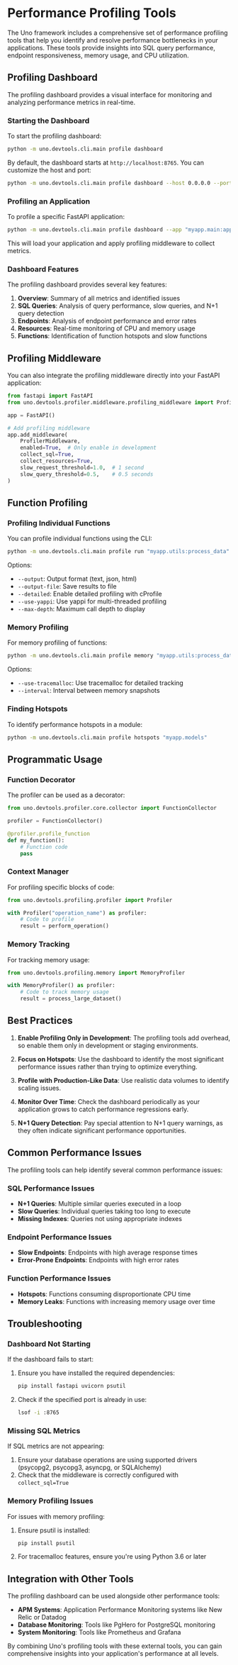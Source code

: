 # Performance Profiling Tools

The Uno framework includes a comprehensive set of performance profiling tools that help you identify and resolve performance bottlenecks in your applications. These tools provide insights into SQL query performance, endpoint responsiveness, memory usage, and CPU utilization.

## Profiling Dashboard

The profiling dashboard provides a visual interface for monitoring and analyzing performance metrics in real-time.

### Starting the Dashboard

To start the profiling dashboard:

```bash
python -m uno.devtools.cli.main profile dashboard
```

By default, the dashboard starts at `http://localhost:8765`. You can customize the host and port:

```bash
python -m uno.devtools.cli.main profile dashboard --host 0.0.0.0 --port 9000
```

### Profiling an Application

To profile a specific FastAPI application:

```bash
python -m uno.devtools.cli.main profile dashboard --app "myapp.main:app"
```

This will load your application and apply profiling middleware to collect metrics.

### Dashboard Features

The profiling dashboard provides several key features:

1. **Overview**: Summary of all metrics and identified issues
2. **SQL Queries**: Analysis of query performance, slow queries, and N+1 query detection
3. **Endpoints**: Analysis of endpoint performance and error rates
4. **Resources**: Real-time monitoring of CPU and memory usage
5. **Functions**: Identification of function hotspots and slow functions

## Profiling Middleware

You can also integrate the profiling middleware directly into your FastAPI application:

```python
from fastapi import FastAPI
from uno.devtools.profiler.middleware.profiling_middleware import ProfilerMiddleware

app = FastAPI()

# Add profiling middleware
app.add_middleware(
    ProfilerMiddleware,
    enabled=True,  # Only enable in development
    collect_sql=True,
    collect_resources=True,
    slow_request_threshold=1.0,  # 1 second
    slow_query_threshold=0.5,    # 0.5 seconds
)
```

## Function Profiling

### Profiling Individual Functions

You can profile individual functions using the CLI:

```bash
python -m uno.devtools.cli.main profile run "myapp.utils:process_data"
```

Options:

- `--output`: Output format (text, json, html)
- `--output-file`: Save results to file
- `--detailed`: Enable detailed profiling with cProfile
- `--use-yappi`: Use yappi for multi-threaded profiling
- `--max-depth`: Maximum call depth to display

### Memory Profiling

For memory profiling of functions:

```bash
python -m uno.devtools.cli.main profile memory "myapp.utils:process_data"
```

Options:

- `--use-tracemalloc`: Use tracemalloc for detailed tracking
- `--interval`: Interval between memory snapshots

### Finding Hotspots

To identify performance hotspots in a module:

```bash
python -m uno.devtools.cli.main profile hotspots "myapp.models"
```

## Programmatic Usage

### Function Decorator

The profiler can be used as a decorator:

```python
from uno.devtools.profiler.core.collector import FunctionCollector

profiler = FunctionCollector()

@profiler.profile_function
def my_function():
    # Function code
    pass
```

### Context Manager

For profiling specific blocks of code:

```python
from uno.devtools.profiling.profiler import Profiler

with Profiler("operation_name") as profiler:
    # Code to profile
    result = perform_operation()
```

### Memory Tracking

For tracking memory usage:

```python
from uno.devtools.profiling.memory import MemoryProfiler

with MemoryProfiler() as profiler:
    # Code to track memory usage
    result = process_large_dataset()
```

## Best Practices

1. **Enable Profiling Only in Development**: The profiling tools add overhead, so enable them only in development or staging environments.

2. **Focus on Hotspots**: Use the dashboard to identify the most significant performance issues rather than trying to optimize everything.

3. **Profile with Production-Like Data**: Use realistic data volumes to identify scaling issues.

4. **Monitor Over Time**: Check the dashboard periodically as your application grows to catch performance regressions early.

5. **N+1 Query Detection**: Pay special attention to N+1 query warnings, as they often indicate significant performance opportunities.

## Common Performance Issues

The profiling tools can help identify several common performance issues:

### SQL Performance Issues

- **N+1 Queries**: Multiple similar queries executed in a loop
- **Slow Queries**: Individual queries taking too long to execute
- **Missing Indexes**: Queries not using appropriate indexes

### Endpoint Performance Issues

- **Slow Endpoints**: Endpoints with high average response times
- **Error-Prone Endpoints**: Endpoints with high error rates

### Function Performance Issues

- **Hotspots**: Functions consuming disproportionate CPU time
- **Memory Leaks**: Functions with increasing memory usage over time

## Troubleshooting

### Dashboard Not Starting

If the dashboard fails to start:

1. Ensure you have installed the required dependencies:
   ```bash
   pip install fastapi uvicorn psutil
   ```

2. Check if the specified port is already in use:
   ```bash
   lsof -i :8765
   ```

### Missing SQL Metrics

If SQL metrics are not appearing:

1. Ensure your database operations are using supported drivers (psycopg2, psycopg3, asyncpg, or SQLAlchemy)
2. Check that the middleware is correctly configured with `collect_sql=True`

### Memory Profiling Issues

For issues with memory profiling:

1. Ensure psutil is installed:
   ```bash
   pip install psutil
   ```

2. For tracemalloc features, ensure you're using Python 3.6 or later

## Integration with Other Tools

The profiling dashboard can be used alongside other performance tools:

- **APM Systems**: Application Performance Monitoring systems like New Relic or Datadog
- **Database Monitoring**: Tools like PgHero for PostgreSQL monitoring
- **System Monitoring**: Tools like Prometheus and Grafana

By combining Uno's profiling tools with these external tools, you can gain comprehensive insights into your application's performance at all levels.